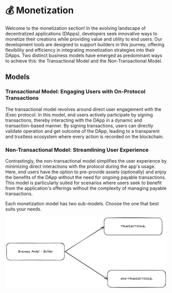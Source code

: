 # 💰 Monetization

Welcome to the monetization section! In the evolving landscape of decentralized applications (DApps), developers seek innovative ways to monetize their creations while providing value and utility to end users. Our development tools are designed to support builders in this journey, offering flexibility and efficiency in integrating monetization strategies into their DApps. Two distinct business models have emerged as predominant ways to achieve this: the Transactional Model and the Non-Transactional Model.

## Models

### Transactional Model: Engaging Users with On-Protocol Transactions

The transactional model revolves around direct user engagement with the iExec protocol. In this model, end users actively participate by signing transactions, thereby interacting with the DApp in a dynamic and transaction-based manner. By signing transactions, users can directly validate operation and get outcome of the DApp, leading to a transparent and trustless ecosystem where every action is recorded on the blockchain.

### Non-Transactional Model: Streamlining User Experience

Contrastingly, the non-transactional model simplifies the user experience by minimizing direct interactions with the protocol during the app's usage. Here, end users have the option to pre-provide assets (optionally) and enjoy the benefits of the DApp without the need for ongoing payable transactions. This model is particularly suited for scenarios where users seek to benefit from the application's offerings without the complexity of managing payable transactions.

Each monetization model has two sub-models. Choose the one that best suits your needs.

![Monetization Schema](../assets/business-model.png)
